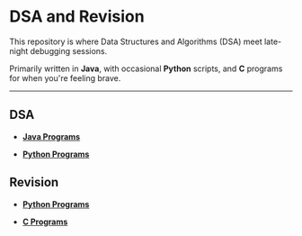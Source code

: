 # DSA and Revision

This repository is where Data Structures and Algorithms (DSA) meet late-night debugging sessions.

Primarily written in **Java**, with occasional **Python** scripts, and **C** programs for when you're feeling brave.

---

## DSA
- **[Java Programs](Java/DSA)**

- **[Python Programs](Python/DSA)**

## Revision
- **[Python Programs](Python/Misc/)**

- **[C Programs](C/Misc/)**
